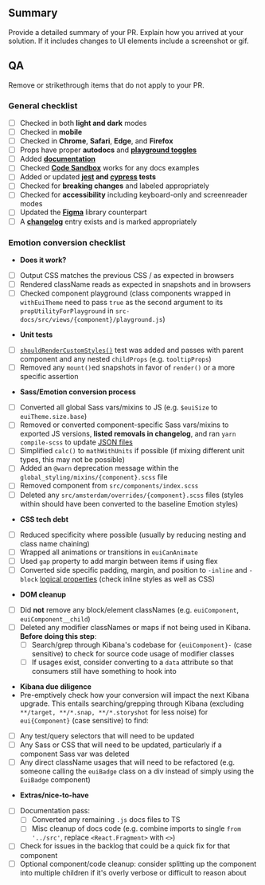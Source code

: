 ## Summary

Provide a detailed summary of your PR. Explain how you arrived at your solution. If it includes changes to UI elements include a screenshot or gif.

## QA

Remove or strikethrough items that do not apply to your PR.

### General checklist

- [ ] Checked in both **light and dark** modes
- [ ] Checked in **mobile**
- [ ] Checked in **Chrome**, **Safari**, **Edge**, and **Firefox**
- [ ] Props have proper **autodocs** and **[playground toggles](https://github.com/elastic/eui/blob/main/wiki/documentation-guidelines.md#adding-playground-toggles)**
- [ ] Added **[documentation](https://github.com/elastic/eui/blob/main/wiki/documentation-guidelines.md)**
- [ ] Checked **[Code Sandbox](https://codesandbox.io/)** works for any docs examples
- [ ] Added or updated **[jest](https://github.com/elastic/eui/blob/main/wiki/testing.md) and [cypress](https://github.com/elastic/eui/blob/main/wiki/cypress-testing.md) tests**
- [ ] Checked for **breaking changes** and labeled appropriately
- [ ] Checked for **accessibility** including keyboard-only and screenreader modes
- [ ] Updated the **[Figma](https://www.figma.com/community/file/964536385682658129)** library counterpart
- [ ] A **[changelog](https://github.com/elastic/eui/blob/main/wiki/documentation-guidelines.md#changelog)** entry exists and is marked appropriately

### Emotion conversion checklist

- **Does it work?**
- [ ] Output CSS matches the previous CSS / as expected in browsers
- [ ] Rendered className reads as expected in snapshots and in browsers
- [ ] Checked component playground (class components wrapped in `withEuiTheme` need to pass `true` as the second argument to its `propUtilityForPlayground` in `src-docs/src/views/{component}/playground.js`)
&nbsp;
- **Unit tests**
- [ ] [`shouldRenderCustomStyles()`](https://github.com/elastic/eui/blob/6054e9b8310bdb106371c0c9ff8bc48e3e0e594b/src/test/internal/render_custom_styles.tsx) test was added and passes with parent component and any nested `childProps` (e.g. `tooltipProps`)
- [ ] Removed any `mount()`ed snapshots in favor of `render()` or a more specific assertion
&nbsp;
- **Sass/Emotion conversion process**
- [ ] Converted all global Sass vars/mixins to JS (e.g. `$euiSize` to `euiTheme.size.base`)
- [ ] Removed or converted component-specific Sass vars/mixins to exported JS versions, **listed removals in changelog**, and ran `yarn compile-scss` to update [JSON files](https://github.com/elastic/eui/tree/main/src-docs/src/views/theme/_json)
- [ ] Simplified `calc()` to `mathWithUnits` if possible (if mixing different unit types, this may not be possible)
- [ ] Added an `@warn` deprecation message within the `global_styling/mixins/{component}.scss` file
- [ ] Removed component from `src/components/index.scss`
- [ ] Deleted any `src/amsterdam/overrides/{component}.scss` files (styles within should have been converted to the baseline Emotion styles)
&nbsp;
- **CSS tech debt**
- [ ] Reduced specificity where possible (usually by reducing nesting and class name chaining)
- [ ] Wrapped all animations or transitions in `euiCanAnimate`
- [ ] Used `gap` property to add margin between items if using flex
- [ ] Converted side specific padding, margin, and position to `-inline` and `-block` [logical properties](https://developer.mozilla.org/en-US/docs/Web/CSS/CSS_Logical_Properties) (check inline styles as well as CSS)
&nbsp;
- **DOM cleanup**
- [ ] Did **not** remove any block/element classNames (e.g. `euiComponent`, `euiComponent__child`)
- [ ] Deleted any modifier classNames or maps if not being used in Kibana. **Before doing this step**:
    - [ ] Search/grep through Kibana's codebase for `{euiComponent}-` (case sensitive) to check for source code usage of modifier classes
    - [ ] If usages exist, consider converting to a `data` attribute so that consumers still have something to hook into
&nbsp;
- **Kibana due diligence**
- Pre-emptively check how your conversion will impact the next Kibana upgrade. This entails searching/grepping through Kibana (excluding `**/target, **/*.snap, **/*.storyshot` for less noise) for `eui{Component}` (case sensitive) to find:
- [ ] Any test/query selectors that will need to be updated
- [ ] Any Sass or CSS that will need to be updated, particularly if a component Sass var was deleted
- [ ] Any direct className usages that will need to be refactored (e.g. someone calling the `euiBadge` class on a div instead of simply using the `EuiBadge` component)
&nbsp;
- **Extras/nice-to-have**
- [ ] Documentation pass:
    - [ ] Converted any remaining `.js` docs files to TS
    - [ ] Misc cleanup of docs code (e.g. combine imports to single `from '../src'`, replace `<React.Fragment>` with `<>`)
- [ ] Check for issues in the backlog that could be a quick fix for that component
- [ ] Optional component/code cleanup: consider splitting up the component into multiple children if it's overly verbose or difficult to reason about
